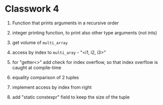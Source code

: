 #  Classwork 4

1. Function that prints arguments in a recursive order
2. integer printing function, to print also other type arguments (not ints)
3. get volume of `multi_array`
4. access by index to `multi_aray` - "<i1, i2, i3>" 

1. for "getter<>" add check for index overflow, so that index overflow is caught at compile-time
2. equality comparison of 2 tuples
3. implement access by index from right
4. add "static constexpr" field to keep the size of the tuple


